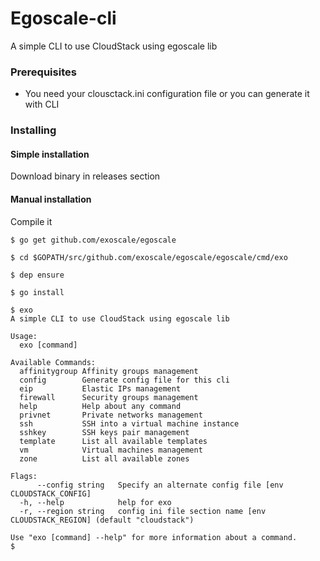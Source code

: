 # Egoscale-cli

A simple CLI to use CloudStack using egoscale lib

### Prerequisites

- You need your clousctack.ini configuration file or you can generate it with CLI

### Installing

#### Simple installation

Download binary in releases section

#### Manual installation

Compile it

```
$ go get github.com/exoscale/egoscale
```

```
$ cd $GOPATH/src/github.com/exoscale/egoscale/egoscale/cmd/exo
```
```
$ dep ensure
```

```
$ go install
```
```
$ exo
A simple CLI to use CloudStack using egoscale lib

Usage:
  exo [command]

Available Commands:
  affinitygroup Affinity groups management
  config        Generate config file for this cli
  eip           Elastic IPs management
  firewall      Security groups management
  help          Help about any command
  privnet       Private networks management
  ssh           SSH into a virtual machine instance
  sshkey        SSH keys pair management
  template      List all available templates
  vm            Virtual machines management
  zone          List all available zones

Flags:
      --config string   Specify an alternate config file [env CLOUDSTACK_CONFIG]
  -h, --help            help for exo
  -r, --region string   config ini file section name [env CLOUDSTACK_REGION] (default "cloudstack")

Use "exo [command] --help" for more information about a command.
$
```


